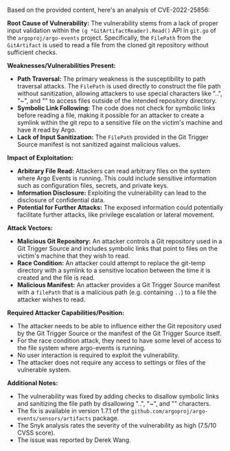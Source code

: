 Based on the provided content, here's an analysis of CVE-2022-25856:

**Root Cause of Vulnerability:**
The vulnerability stems from a lack of proper input validation within the `(g *GitArtifactReader).Read()` API in `git.go` of the `argoproj/argo-events` project. Specifically, the `FilePath` from the `GitArtifact` is used to read a file from the cloned git repository without sufficient checks.

**Weaknesses/Vulnerabilities Present:**
- **Path Traversal:** The primary weakness is the susceptibility to path traversal attacks. The `FilePath` is used directly to construct the file path without sanitization, allowing attackers to use special characters like "..", "~", and "\" to access files outside of the intended repository directory.
- **Symbolic Link Following:** The code does not check for symbolic links before reading a file, making it possible for an attacker to create a symlink within the git repo to a sensitive file on the victim's machine and have it read by Argo.
- **Lack of Input Sanitization:** The `FilePath` provided in the Git Trigger Source manifest is not sanitized against malicious values.

**Impact of Exploitation:**
- **Arbitrary File Read:** Attackers can read arbitrary files on the system where Argo Events is running. This could include sensitive information such as configuration files, secrets, and private keys.
- **Information Disclosure:** Exploiting the vulnerability can lead to the disclosure of confidential data.
- **Potential for Further Attacks:** The exposed information could potentially facilitate further attacks, like privilege escalation or lateral movement.

**Attack Vectors:**
- **Malicious Git Repository:** An attacker controls a Git repository used in a Git Trigger Source and includes symbolic links that point to files on the victim's machine that they wish to read.
- **Race Condition:** An attacker could attempt to replace the git-temp directory with a symlink to a sensitive location between the time it is created and the file is read.
- **Malicious Manifest:** An attacker provides a Git Trigger Source manifest with a `filePath` that is a malicious path (e.g. containing `..`) to a file the attacker wishes to read.

**Required Attacker Capabilities/Position:**
- The attacker needs to be able to influence either the Git repository used by the Git Trigger Source or the manifest of the Git Trigger Source itself.
- For the race condition attack, they need to have some level of access to the file system where argo-events is running.
- No user interaction is required to exploit the vulnerability.
- The attacker does not require any access to settings or files of the vulnerable system.

**Additional Notes:**
- The vulnerability was fixed by adding checks to disallow symbolic links and sanitizing the file path by disallowing "..", "~", and "\" characters.
- The fix is available in version 1.7.1 of the `github.com/argoproj/argo-events/sensors/artifacts` package.
- The Snyk analysis rates the severity of the vulnerability as high (7.5/10 CVSS score).
- The issue was reported by Derek Wang.